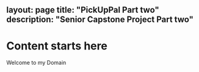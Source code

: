 layout: page
title: "PickUpPal Part two"
description: "Senior Capstone Project Part two"
---


# Content starts here

Welcome to my Domain
